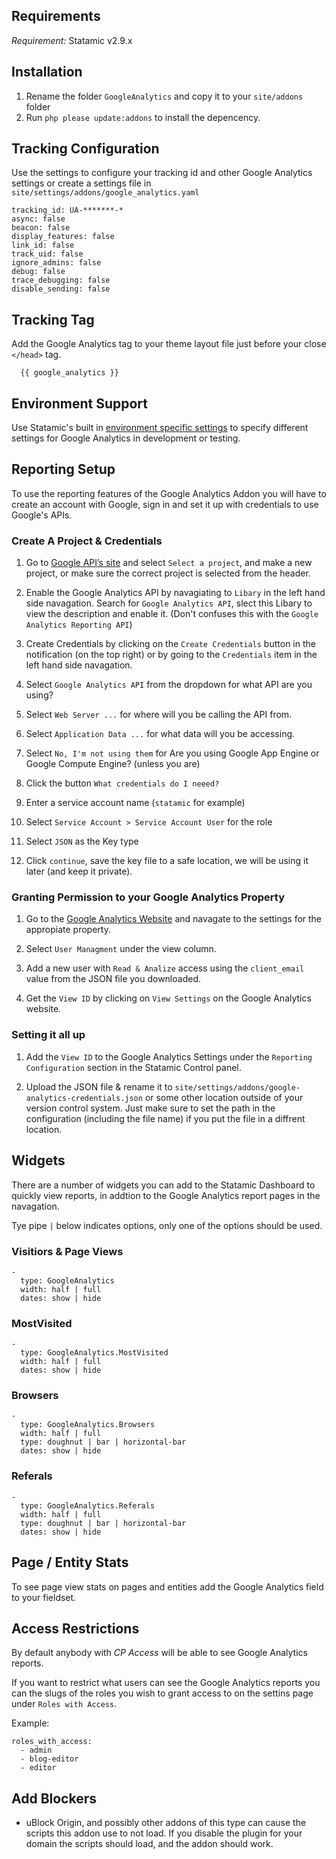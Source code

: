 ## Requirements
*Requirement:* Statamic v2.9.x

## Installation
1. Rename the folder `GoogleAnalytics` and copy it to your `site/addons` folder
2. Run `php please update:addons` to install the depencency.

## Tracking Configuration
Use the settings to configure your tracking id and other Google Analytics settings or create a settings file in `site/settings/addons/google_analytics.yaml`
```
tracking_id: UA-*******-*
async: false
beacon: false
display_features: false
link_id: false
track_uid: false
ignore_admins: false
debug: false
trace_debugging: false
disable_sending: false

```

## Tracking Tag
Add the Google Analytics tag to your theme layout file just before your close `</head>` tag.

```
  {{ google_analytics }}
```

## Environment Support
Use Statamic's built in [environment specific settings](https://docs.statamic.com/settings#environment) to specify different settings for Google Analytics in development or testing.

## Reporting Setup
To use the reporting features of the Google Analytics Addon you will have to create an account with Google, sign in and set it up with credentials to use Google's APIs.

### Create A Project & Credentials
1. Go to [Google API’s site](https://console.developers.google.com/apis) and select `Select a project`, and make a new project, or make sure the correct project is selected from the header.

2. Enable the Google Analytics API by navagiating to `Libary` in the left hand side navagation. Search for `Google Analytics API`, slect this Libary to view the description and enable it. (Don't confuses this with the `Google Analytics Reporting API`)

3. Create Credentials by clicking on the `Create Credentials` button in the notification (on the top right) or by going to the `Credentials` item in the left hand side navagation.

4. Select `Google Analytics API` from the dropdown for what API are you using?

5. Select `Web Server ...` for where will you be calling the API from.

6. Select `Application Data ...` for what data will you be accessing.

7. Select `No, I'm not using them` for Are you using Google App Engine or Google Compute Engine? (unless you are)

8. Click the button `What credentials do I neeed?`

9. Enter a service account name (`statamic` for example)

10. Select `Service Account > Service Account User` for the role

11. Select `JSON` as the Key type

12. Click `continue`, save the key file to a safe location, we will be using it later (and keep it private).

### Granting Permission to your Google Analytics Property
1. Go to the [Google Analytics Website](https://analytics.google.com/analytics) and navagate to the settings for the appropiate property.

2. Select `User Managment` under the view column.

3. Add a new user with `Read & Analize` access using the `client_email` value from the JSON file you downloaded.

4. Get the `View ID` by clicking on `View Settings` on the Google Analytics website.

### Setting it all up
1. Add the `View ID` to the Google Analytics Settings under the `Reporting Configuration` section in the Statamic Control panel.

2. Upload the JSON file & rename it to `site/settings/addons/google-analytics-credentials.json` or some other location outside of your version control system. Just make sure to set the path in the configuration (including the file name) if you put the file in a diffrent location.

## Widgets
There are a number of widgets you can add to the Statamic Dashboard to quickly view reports, in addtion to the Google Analytics report pages in the navagation.

Tye pipe `|` below indicates options, only one of the options should be used.

### Visitiors & Page Views
```
-
  type: GoogleAnalytics
  width: half | full
  dates: show | hide
```

### MostVisited
```
-
  type: GoogleAnalytics.MostVisited
  width: half | full
  dates: show | hide
```

### Browsers
```
-
  type: GoogleAnalytics.Browsers
  width: half | full
  type: doughnut | bar | horizontal-bar
  dates: show | hide
```

### Referals
```
-
  type: GoogleAnalytics.Referals
  width: half | full
  type: doughnut | bar | horizontal-bar
  dates: show | hide
```

## Page / Entity Stats
To see page view stats on pages and entities add the Google Analytics field to your fieldset.

## Access Restrictions
By default anybody with *CP Access* will be able to see Google Analytics reports.

If you want to restrict what users can see the Google Analytics reports you can the slugs of the roles you wish to grant access to on the settins page under `Roles with Access`.

Example:
```
roles_with_access:
  - admin
  - blog-editor
  - editor
```

## Add Blockers
- uBlock Origin, and possibly other addons of this type can cause the scripts this addon use to not load. If you disable the plugin for your domain the scripts should load, and the addon should work.
